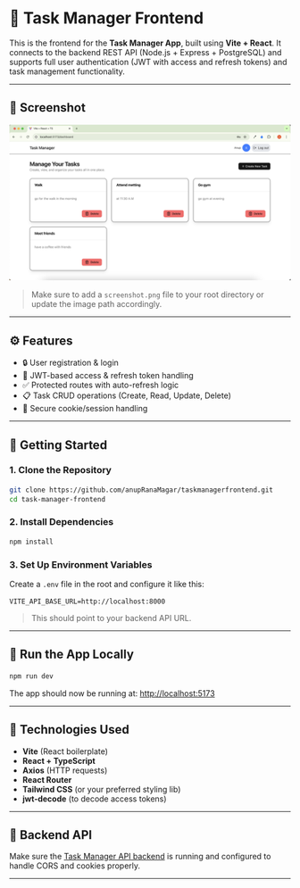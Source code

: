 # 📝 Task Manager Frontend

This is the frontend for the **Task Manager App**, built using **Vite + React**. It connects to the backend REST API (Node.js + Express + PostgreSQL) and supports full user authentication (JWT with access and refresh tokens) and task management functionality.

---

## 📸 Screenshot

![Task Manager UI](public/screenshot.png)

> Make sure to add a `screenshot.png` file to your root directory or update the image path accordingly.

---

## ⚙️ Features

- 🔒 User registration & login
- 🔁 JWT-based access & refresh token handling
- ✅ Protected routes with auto-refresh logic
- 📋 Task CRUD operations (Create, Read, Update, Delete)
- 🍪 Secure cookie/session handling

---

## 🚀 Getting Started

### 1. Clone the Repository

```bash
git clone https://github.com/anupRanaMagar/taskmanagerfrontend.git
cd task-manager-frontend
```

### 2. Install Dependencies

```bash
npm install
```

### 3. Set Up Environment Variables

Create a `.env` file in the root and configure it like this:

```env
VITE_API_BASE_URL=http://localhost:8000
```

> This should point to your backend API URL.

---

## 🧪 Run the App Locally

```bash
npm run dev
```

The app should now be running at: [http://localhost:5173](http://localhost:5173)

---

## 🔧 Technologies Used

- **Vite** (React boilerplate)
- **React + TypeScript**
- **Axios** (HTTP requests)
- **React Router**
- **Tailwind CSS** (or your preferred styling lib)
- **jwt-decode** (to decode access tokens)

---

## 📂 Backend API

Make sure the [Task Manager API backend](https://github.com/your-username/task-manager-api) is running and configured to handle CORS and cookies properly.

---
